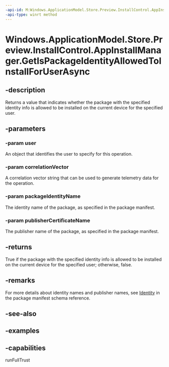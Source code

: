 ```yaml
---
-api-id: M:Windows.ApplicationModel.Store.Preview.InstallControl.AppInstallManager.GetIsPackageIdentityAllowedToInstallForUserAsync(Windows.System.User,System.String,System.String,System.String)
-api-type: winrt method
---
```


<!-- Method syntax.
public IAsyncOperation<bool> AppInstallManager.GetIsPackageIdentityAllowedToInstallForUserAsync(User user, String correlationVector, String packageIdentityName, String publisherCertificateName)
-->

# Windows.ApplicationModel.Store.Preview.InstallControl.AppInstallManager.GetIsPackageIdentityAllowedToInstallForUserAsync

## -description
Returns a value that indicates whether the package with the specified identity info is allowed to be installed on the current device for the specified user.

## -parameters
### -param user
An object that identifies the user to specify for this operation.

### -param correlationVector
A correlation vector string that can be used to generate telemetry data for the operation.

### -param packageIdentityName
The identity name of the package, as specified in the package manifest.

### -param publisherCertificateName
The publisher name of the package, as specified in the package manifest.

## -returns
True if the package with the specified identity info is allowed to be installed on the current device for the specified user; otherwise, false.

## -remarks
For more details about identity names and publisher names, see [Identity](/uwp/schemas/appxpackage/uapmanifestschema/element-identity) in the package manifest schema reference.

## -see-also

## -examples

## -capabilities
runFullTrust
